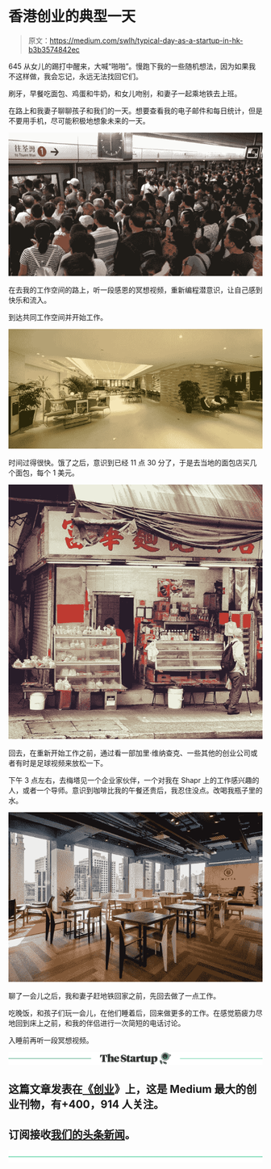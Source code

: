 # 香港创业的典型一天

> 原文：<https://medium.com/swlh/typical-day-as-a-startup-in-hk-b3b3574842ec>

645 从女儿的踢打中醒来，大喊“啪啪”。慢跑下我的一些随机想法，因为如果我不这样做，我会忘记，永远无法找回它们。

刷牙，早餐吃面包、鸡蛋和牛奶，和女儿吻别，和妻子一起乘地铁去上班。

在路上和我妻子聊聊孩子和我们的一天。想要查看我的电子邮件和每日统计，但是不要用手机，尽可能积极地想象未来的一天。

![](img/557c5e84f69fe7d95941cce9fb0f63eb.png)

在去我的工作空间的路上，听一段感恩的冥想视频，重新编程潜意识，让自己感到快乐和流入。

到达共同工作空间并开始工作。

![](img/3ed2ce7e7006642b0b4cfdf5a3ca0143.png)

时间过得很快。饿了之后，意识到已经 11 点 30 分了，于是去当地的面包店买几个面包，每个 1 美元。

![](img/281195094a0ce6e3e912f275f946469e.png)

回去，在重新开始工作之前，通过看一部加里·维纳查克、一些其他的创业公司或者有时是足球视频来放松一下。

下午 3 点左右，去梅塔见一个企业家伙伴，一个对我在 Shapr 上的工作感兴趣的人，或者一个导师。意识到咖啡比我的午餐还贵后，我忍住没点。改喝我瓶子里的水。

![](img/2b805ffe662ef734be0b91b8f0536aea.png)

聊了一会儿之后，我和妻子赶地铁回家之前，先回去做了一点工作。

吃晚饭，和孩子们玩一会儿，在他们睡着后，回来做更多的工作。在感觉筋疲力尽地回到床上之前，和我的伴侣进行一次简短的电话讨论。

入睡前再听一段冥想视频。

[![](img/308a8d84fb9b2fab43d66c117fcc4bb4.png)](https://medium.com/swlh)

## 这篇文章发表在[《创业](https://medium.com/swlh)》上，这是 Medium 最大的创业刊物，有+400，914 人关注。

## 订阅接收[我们的头条新闻](http://growthsupply.com/the-startup-newsletter/)。

[![](img/b0164736ea17a63403e660de5dedf91a.png)](https://medium.com/swlh)